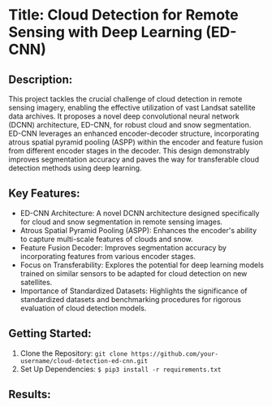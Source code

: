 # Title: Cloud Detection for Remote Sensing with Deep Learning (ED-CNN)

## Description:

This project tackles the crucial challenge of cloud detection in remote sensing imagery, enabling the effective utilization of vast Landsat satellite data archives. It proposes a novel deep convolutional neural network (DCNN) architecture, ED-CNN, for robust cloud and snow segmentation. ED-CNN leverages an enhanced encoder-decoder structure, incorporating atrous spatial pyramid pooling (ASPP) within the encoder and feature fusion from different encoder stages in the decoder. This design demonstrably improves segmentation accuracy and paves the way for transferable cloud detection methods using deep learning.

## Key Features:
* ED-CNN Architecture: A novel DCNN architecture designed specifically for cloud and snow segmentation in remote sensing images.
* Atrous Spatial Pyramid Pooling (ASPP): Enhances the encoder's ability to capture multi-scale features of clouds and snow.
* Feature Fusion Decoder: Improves segmentation accuracy by incorporating features from various encoder stages.
* Focus on Transferability: Explores the potential for deep learning models trained on similar sensors to be adapted for cloud detection on new satellites.
* Importance of Standardized Datasets: Highlights the significance of standardized datasets and benchmarking procedures for rigorous evaluation of cloud detection models.

## Getting Started:
1. Clone the Repository:
```git clone https://github.com/your-username/cloud-detection-ed-cnn.git```
2. Set Up Dependencies: 
```$ pip3 install -r requirements.txt```

## Results:

